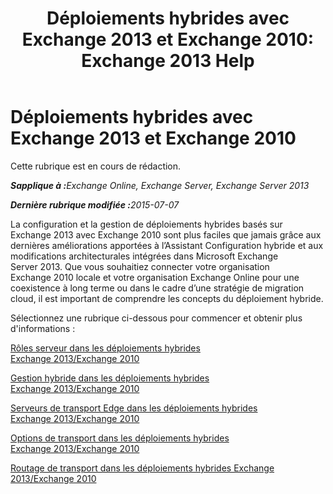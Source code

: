 ﻿---
title: 'Déploiements hybrides avec Exchange 2013 et Exchange 2010: Exchange 2013 Help'
TOCTitle: Déploiements hybrides avec Exchange 2013 et Exchange 2010
ms:assetid: f865ee1e-ecad-468b-9497-357895900d33
ms:mtpsurl: https://technet.microsoft.com/fr-fr/library/Dn393967(v=EXCHG.150)
ms:contentKeyID: 59634360
ms.date: 01/10/2018
mtps_version: v=EXCHG.150
ms.translationtype: HT
---

# Déploiements hybrides avec Exchange 2013 et Exchange 2010

Cette rubrique est en cours de rédaction.  

_<strong>Sapplique à :</strong>Exchange Online, Exchange Server, Exchange Server 2013_

_<strong>Dernière rubrique modifiée :</strong>2015-07-07_

La configuration et la gestion de déploiements hybrides basés sur Exchange 2013 avec Exchange 2010 sont plus faciles que jamais grâce aux dernières améliorations apportées à l’Assistant Configuration hybride et aux modifications architecturales intégrées dans Microsoft Exchange Server 2013. Que vous souhaitiez connecter votre organisation Exchange 2010 locale et votre organisation Exchange Online pour une coexistence à long terme ou dans le cadre d’une stratégie de migration cloud, il est important de comprendre les concepts du déploiement hybride.

Sélectionnez une rubrique ci-dessous pour commencer et obtenir plus d'informations :

[Rôles serveur dans les déploiements hybrides Exchange 2013/Exchange 2010](server-roles-in-exchange-2013-exchange-2010-hybrid-deployments-exchange-2013-help.md)

[Gestion hybride dans les déploiements hybrides Exchange 2013/Exchange 2010](hybrid-management-in-exchange-2013-exchange-2010-hybrid-deployments-exchange-2013-help.md)

[Serveurs de transport Edge dans les déploiements hybrides Exchange 2013/Exchange 2010](edge-transport-servers-in-exchange-2013-exchange-2010-hybrid-deployments-exchange-2013-help.md)

[Options de transport dans les déploiements hybrides Exchange 2013/Exchange 2010](transport-options-in-exchange-2013-exchange-2010-hybrid-deployments-exchange-2013-help.md)

[Routage de transport dans les déploiements hybrides Exchange 2013/Exchange 2010](transport-routing-in-exchange-2013-exchange-2010-hybrid-deployments-exchange-2013-help.md)

